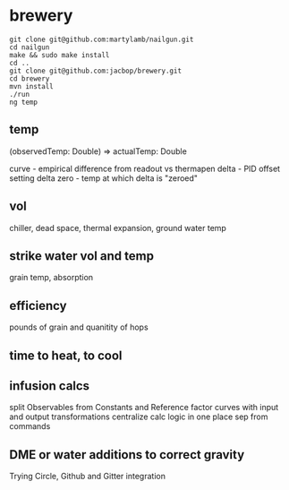 # brewery

```
git clone git@github.com:martylamb/nailgun.git
cd nailgun
make && sudo make install
cd ..
git clone git@github.com:jacbop/brewery.git
cd brewery
mvn install
./run
ng temp
```

## temp
(observedTemp: Double) => actualTemp: Double

curve - empirical difference from readout vs thermapen
delta - PID offset setting
delta zero - temp at which delta is "zeroed"

## vol

chiller, dead space, thermal expansion, ground water temp

## strike water vol and temp
grain temp, absorption

## efficiency
pounds of grain and quanitity of hops

## time to heat, to cool

## infusion calcs

split Observables from Constants and Reference
factor curves with input and output transformations
centralize calc logic in one place sep from commands

## DME or water additions to correct gravity

Trying Circle, Github and Gitter integration

